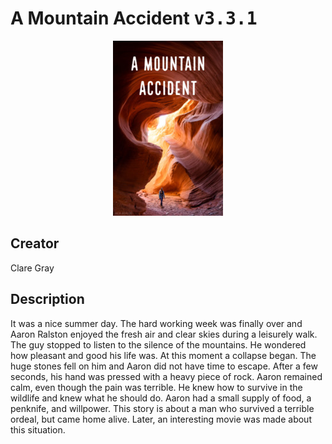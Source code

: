 
# A Mountain Accident <kbd>v3.3.1</kbd>

<center>
  <img src="./cover-1024.jpg"/>
</center>

## Creator
Clare Gray

## Description
It was a nice summer day. The hard working week was finally over and Aaron Ralston enjoyed the fresh air and clear skies during a leisurely walk. The guy stopped to listen to the silence of the mountains. He wondered how pleasant and good his life was. At this moment a collapse began. The huge stones fell on him and Aaron did not have time to escape. After a few seconds, his hand was pressed with a heavy piece of rock. Aaron remained calm, even though the pain was terrible. He knew how to survive in the wildlife and knew what he should do. Aaron had a small supply of food, a penknife, and willpower. This story is about a man who survived a terrible ordeal, but came home alive. Later, an interesting movie was made about this situation.
